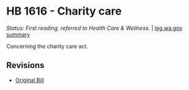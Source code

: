 # HB 1616 - Charity care
*Status: First reading, referred to Health Care & Wellness.* | [leg.wa.gov summary](https://app.leg.wa.gov/billsummary?BillNumber=1616&Year=2021)

Concerning the charity care act.

## Revisions
* [Original Bill](1/)